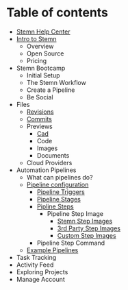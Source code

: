 # Table of contents

* [Stemn Help Center](README.md)
* [Intro to Stemn](intro-to-stemn/README.md)
  * Overview
  * Open Source
  * Pricing
* Stemn Bootcamp
  * Initial Setup
  * The Stemn Workflow
  * Create a Pipeline
  * Be Social
* Files
  * [Revisions](untitled/file-revisions-and-commits.md)
  * [Commits](untitled/commits.md)
  * Previews
    * [Cad](untitled/file-previews/cad.md)
    * Code
    * Images
    * Documents
  * Cloud Providers
* Automation Pipelines
  * What can pipelines do?
  * [Pipeline configuration](automation-pipelines/pipeline-configuration/README.md)
    * [Pipeline Triggers](automation-pipelines/pipeline-configuration/pipeline-triggers.md)
    * [Pipeline Stages](automation-pipelines/pipeline-configuration/pipeline-stages.md)
    * [Pipline Steps](automation-pipelines/pipeline-configuration/pipline-steps/README.md)
      * Pipeline Step Image
        * [Stemn Step Images](automation-pipelines/pipeline-configuration/pipline-steps/pipeline-step-image/stemn-steps.md)
        * [3rd Party Step Images](automation-pipelines/pipeline-configuration/pipline-steps/pipeline-step-image/3rd-party-steps.md)
        * [Custom Step Images](automation-pipelines/pipeline-configuration/pipline-steps/pipeline-step-image/custom-steps.md)
    * Pipeline Step Command
  * [Example Pipelines](automation-pipelines/advanced-examples.md)
* Task Tracking
* Activity Feed
* Exploring Projects
* Manage Account

